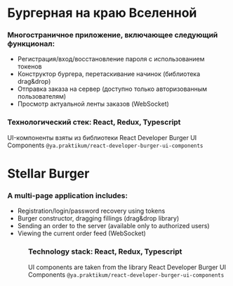 # Бургерная на краю Вселенной

### Многостраничное приложение, включающее следующий функционал: 
<ul>
<li>Регистрация/вход/восстановление пароля с использованием токенов <br>
<li>Конструктор бургера, перетаскивание начинок (библиотека drag&drop)<br>
<li>Отправка заказа на сервер (доступно только авторизованным пользователям)<br>
<li>Просмотр актуальной ленты заказов (WebSocket)
</ul>

### Технологический стек: React, Redux, Typescript

UI-компоненты взяты из библиотеки
React Developer Burger UI Components
 `@ya.praktikum/react-developer-burger-ui-components`

# Stellar Burger 

### A multi-page application includes:
<ul>
<li>Registration/login/password recovery using tokens <br>
<li>Burger constructor, dragging fillings (drag&drop library) <br>
<li>Sending an order to the server (available only to authorized users) <br>
<li>Viewing the current order feed (WebSocket) 
<ul>

### Technology stack: React, Redux, Typescript

UI components are taken from the library
React Developer Burger UI Components
 `@ya.praktikum/react-developer-burger-ui-components`


